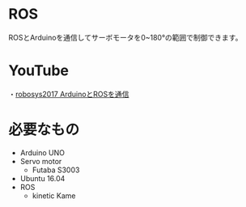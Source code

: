 # ROS
ROSとArduinoを通信してサーボモータを0~180°の範囲で制御できます。

# YouTube
・<a href="https://youtu.be/36kieCNJ7Kw" target=window>robosys2017 ArduinoとROSを通信</a>

# 必要なもの   
  * Arduino UNO   
* Servo motor  
  * Futaba S3003    
* Ubuntu 16.04  
* ROS  
  * kinetic Kame

```
```
